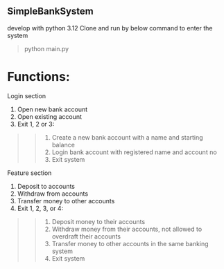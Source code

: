 ## SimpleBankSystem

develop with python 3.12
Clone and run by below command to enter the system
> python main.py

# Functions:
Login section
1. Open new bank account
2. Open existing account
3. Exit
1, 2 or 3:
>> 1. Create a new bank account with a name and starting balance
>> 2. Login bank account with registered name and account no
>> 3. Exit system

Feature section
1. Deposit to accounts
2. Withdraw from accounts
3. Transfer money to other accounts
4. Exit
1, 2, 3, or 4:
>> 1. Deposit money to their accounts
>> 2. Withdraw money from their accounts, not allowed to overdraft their accounts
>> 3. Transfer money to other accounts in the same banking system
>> 4. Exit system
